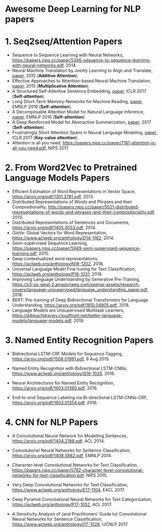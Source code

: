 # Awesome Deep Learning for NLP papers

# 1. Seq2seq/Attention Papers
- Sequence to Sequence Learning with Neural Networks, 
https://papers.nips.cc/paper/5346-sequence-to-sequence-learning-with-neural-networks.pdf, 2014.
- Neural Machine Translation by Jointly Learning to Align and Translate, [paper](https://arxiv.org/pdf/1409.0473.pdf), 2015 (**Additive Attention**).
- Effective Approaches to Attention-based Neural Machine Translation, [paper](https://arxiv.org/pdf/1508.04025.pdf), 2015 (**Multiplicative Attention**).
- A Structured Self-Attentive Sentence Embedding, [paper](https://arxiv.org/pdf/1703.03130.pdf), ICLR 2017 (**Self-attention**).
- Long Short-Term Memory-Networks for Machine Reading, [paper](https://www.aclweb.org/anthology/D16-1053.pdf), EMNLP 2016 (**Self-attention**).
- A Decomposable Attention Model for Natural Language Inference, [paper](https://www.aclweb.org/anthology/D16-1244.pdf), EMNLP 2016 (**Self-attention**).
- A Deep Reinforced Model for Abstractive Summarization, [paper](https://arxiv.org/pdf/1705.04304.pdf), 2017 (**Self-attention**).
- Frustratingly Short Attention Spans in Neural Language Modeling, [paper](https://arxiv.org/pdf/1702.04521.pdf), ICLR 2017 (**Key-value attention**).
- Attention is all you need, 
https://papers.nips.cc/paper/7181-attention-is-all-you-need.pdf, NIPS 2017.



# 2. From Word2Vec to Pretrained Language Models Papers
- Efficient Estimation of Word Representations in Vector Space, 
https://arxiv.org/pdf/1301.3781.pdf, 2013.
- Distributed Representations of Words and Phrases and their Compositionality, 
http://papers.nips.cc/paper/5021-distributed-representations-of-words-and-phrases-and-their-compositionality.pdf, 2013.
- Distributed Representations of Sentences and Documents, 
https://arxiv.org/pdf/1405.4053.pdf, 2014.
- GloVe: Global Vectors for Word Representation, 
https://www.aclweb.org/anthology/D14-1162, 2014.
- Semi-supervised Sequence Learning, 
https://papers.nips.cc/paper/5949-semi-supervised-sequence-learning.pdf, 2015.
- Deep contextualized word representations, 
https://aclweb.org/anthology/N18-1202, 2018.
- Universal Language Model Fine-tuning for Text Classification, 
https://aclweb.org/anthology/P18-1031, 2018.
- Improving Language Understanding by Generative Pre-Training, 
https://s3-us-west-2.amazonaws.com/openai-assets/research-covers/language-unsupervised/language_understanding_paper.pdf, 2018.
- BERT: Pre-training of Deep Bidirectional Transformers for Language Understanding, 
https://arxiv.org/pdf/1810.04805.pdf, 2018.
- Language Models are Unsupervised Multitask Learners, 
https://d4mucfpksywv.cloudfront.net/better-language-models/language-models.pdf, 2019.


# 3. Named Entity Recognition Papers
- Bidirectional LSTM-CRF Models for Sequence Tagging, 
https://arxiv.org/pdf/1508.01991.pdf, 9 Aug 2015.

- Named Entity Recognition with Bidirectional LSTM-CNNs, 
https://www.aclweb.org/anthology/Q16-1026, 2016.

- Neural Architectures for Named Entity Recognition, 
https://arxiv.org/pdf/1603.01360.pdf, 2016.

- End-to-end Sequence Labeling via Bi-directional LSTM-CNNs-CRF, 
https://arxiv.org/pdf/1603.01354.pdf, 2016.

# 4. CNN for NLP Papers
- A Convolutional Neural Network for Modelling Sentences, 
https://arxiv.org/pdf/1404.2188.pdf, ACL 2014.

- Convolutional Neural Networks for Sentence Classification,
https://arxiv.org/pdf/1408.5882.pdf, EMNLP 2014.

- Character-level Convolutional Networks for Text Classification, 
https://papers.nips.cc/paper/5782-character-level-convolutional-networks-for-text-classification.pdf, NIPS 2015.

- Very Deep Convolutional Networks for Text Classification, 
https://www.aclweb.org/anthology/E17-1104, EACL 2017.

- Deep Pyramid Convolutional Neural Networks for Text Categorization, 
https://aclweb.org/anthology/P17-1052, ACL 2017.

- A Sensitivity Analysis of (and Practitioners’ Guide to) Convolutional Neural Networks for Sentence Classification,
https://www.aclweb.org/anthology/I17-1026, IJCNLP 2017.
